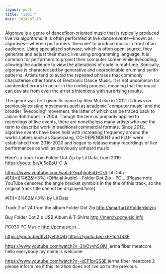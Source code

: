 ```yaml
---
layout: post
title: "1301:"
date: 2024-07-10
---
```


Algorave is a genre of dancefloor-oriented music that is typically produced live via algorithms. It is often performed at live dance events—known as algoraves—wherein performers 'livecode' to produce music in front of an audience. Using specialized software, which is often open-source, they generate and adjust their music live using programming language. It is common for performers to project their computer screen while livecoding, allowing the audience to view the alterations of code in real-time. Sonically, algorave is characterised by generative and unpredictable drum and synth patterns. Artists tend to avoid the repeated phrases that commonly characterise other forms of Electronic Dance Music. It is not uncommon for unintended errors to occur in the coding process, meaning that the music can deviate from even the artist's intentions with surprising results.

The genre was first given its name by Alex McLean in 2012. It draws on previously existing movements such as academic 'computer music' and the broader 'livecoding' movement, the latter of which can be traced back to Julian Rohrhuber in 2004. Though the term is primarily applied to recordings of live events, there are nonetheless many artists who use the term to describe work in traditional commercial formats. Since 2012, algorave events have been held with increasing frequency around the world. Labels such as Superpang, CO-DEPENDENT and FLUF were established from 2016-2020 and began to release many recordings of live performances as well as previously unheard music. 

Here's a track from Folder Dot Zip by Lil Data, from 2019
https://youtu.be/Aj5oEoU-C-A

https://www.youtube.com/watch?v=Aj5oEoU-C-A
Lil Data - #]1))*]}%62&!*3%) (Official Audio) - Folder Dot Zip - PC...
[Please note YouTube censored the angle bracket symbols in the title of this track, so the original track title cannot be displayed here]

#]1))*]}%62&!*3%) by Lil Data 

Track 2 of 24 from the album Folder Dot Zip
http://smarturl.it/folderdotzip

Buy Folder Dot Zip USB Album & T-Shirts http://merch.pcmusic.info

PC030 PC Music http://pcmusic.in...


https://youtu.be/3IvOyvhSQjU
https://youtu.be/-xEF1prGS3E

https://www.youtube.com/watch?v=3IvOyvhSQjU
jerma fiber meatcore
hello everybody my name is welcome

https://www.youtube.com/watch?v=-xEF1prGS3E
jerma fiber meatcore 2
please inform me if this iteration does not live up to the previous
